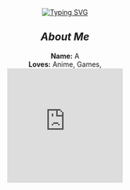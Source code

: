 <div align="center" dir="auto">
<a href="https://git.io/typing-svg">
  <img src="https://readme-typing-svg.demolab.com/?font=Fira+Code&amp;weight=600&amp;size=25&amp;pause=1001&amp;color=33CBF7&amp;background=8D2DFF00&amp;random=false&amp;width=435&amp;lines=Hi+Welcome+to+my+github✨" alt="Typing SVG" />
</a>
<h2 tabindex="-1" class="heading-element" dir="auto"><em>About Me</em></h2>
<p dir="auto"><strong>Name:</strong> A <br>
      <strong>Loves:</strong>  Anime,  Games,<br>
<iframe src="https://assets.pinterest.com/ext/embed.html?id=64317100923150879" height="233" width="236" frameborder="0" scrolling="no" ></iframe>
